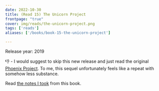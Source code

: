 ```yaml
---
date: 2022-10-30
title: (Read 15) The Unicorn Project
frontpage: "true"
cover: img/reads/the-unicorn-project.png
tags: ['reads']
aliases: ['/books/book-15-the-unicorn-project']

---
```


Release year: 2019

👎 - I would suggest to skip this new release and just read the original [Phoenix Project](/posts/2023/07/book-41-1-the-phoenix-project/). To me, this sequel unfortunately feels like a repeat with somehow less substance.

Read [the notes I took](https://drive.google.com/file/d/1umyl9LkYzkxpNseqCUfbv_9rRwbXID7L/view?usp=drive_link) from this book.

